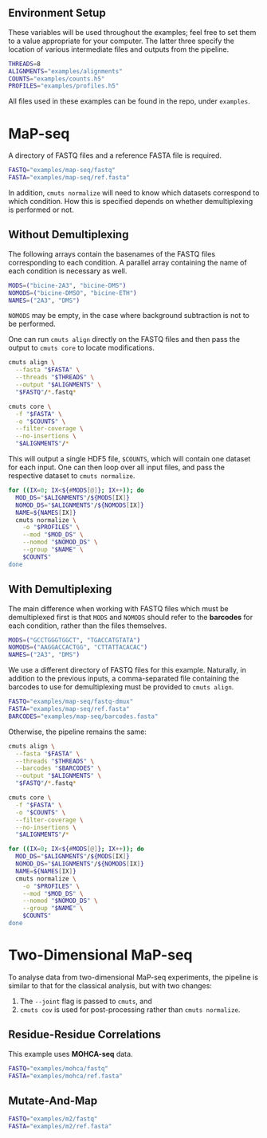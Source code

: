 
## Environment Setup

These variables will be used throughout the examples; feel free to set them to a value appropriate for your computer. The latter three specify the location of various intermediate files and outputs from the pipeline.

```bash
THREADS=8
ALIGNMENTS="examples/alignments"
COUNTS="examples/counts.h5"
PROFILES="examples/profiles.h5"
```

All files used in these examples can be found in the repo, under `examples`.

# MaP-seq

A directory of FASTQ files and a reference FASTA file is required.

```bash
FASTQ="examples/map-seq/fastq"
FASTA="examples/map-seq/ref.fasta"
```

In addition, `cmuts normalize` will need to know which datasets correspond to which condition. How this is specified depends on whether demultiplexing is performed or not.

## Without Demultiplexing

The following arrays contain the basenames of the FASTQ files corresponding to each condition. A parallel array containing the name of each condition is necessary as well.

```bash
MODS=("bicine-2A3", "bicine-DMS")
NOMODS=("bicine-DMSO", "bicine-ETH")
NAMES=("2A3", "DMS")
```

`NOMODS` may be empty, in the case where background subtraction is not to be performed.


One can run `cmuts align` directly on the FASTQ files and then pass the output to `cmuts core` to locate modifications.

```bash
cmuts align \
  --fasta "$FASTA" \
  --threads "$THREADS" \
  --output "$ALIGNMENTS" \
  "$FASTQ"/*.fastq*

cmuts core \
  -f "$FASTA" \
  -o "$COUNTS" \
  --filter-coverage \
  --no-insertions \
  "$ALIGNMENTS"/*
```

This will output a single HDF5 file, `$COUNTS`, which will contain one dataset for each input. One can then loop over all input files, and pass the respective dataset to `cmuts normalize`.

```bash
for ((IX=0; IX<${#MODS[@]}; IX++)); do
  MOD_DS="$ALIGNMENTS"/${MODS[IX]}
  NOMOD_DS="$ALIGNMENTS"/${NOMODS[IX]}
  NAME=${NAMES[IX]}
  cmuts normalize \
    -o "$PROFILES" \
    --mod "$MOD_DS" \
    --nomod "$NOMOD_DS" \
    --group "$NAME" \
    $COUNTS"
done
```

## With Demultiplexing

The main difference when working with FASTQ files which must be demultiplexed first is that `MODS` and `NOMODS` should refer to the **barcodes** for each condition, rather than the files themselves.

```bash
MODS=("GCCTGGGTGGCT", "TGACCATGTATA")
NOMODS=("AAGGACCACTGG", "CTTATTACACAC")
NAMES=("2A3", "DMS")
```

We use a different directory of FASTQ files for this example. Naturally, in addition to the previous inputs, a comma-separated file containing the barcodes to use for demultiplexing must be provided to `cmuts align`.

```bash
FASTQ="examples/map-seq/fastq-dmux"
FASTA="examples/map-seq/ref.fasta"
BARCODES="examples/map-seq/barcodes.fasta"
```

Otherwise, the pipeline remains the same:

```bash
cmuts align \
  --fasta "$FASTA" \
  --threads "$THREADS" \
  --barcodes "$BARCODES" \
  --output "$ALIGNMENTS" \
  "$FASTQ"/*.fastq*

cmuts core \
  -f "$FASTA" \
  -o "$COUNTS" \
  --filter-coverage \
  --no-insertions \
  "$ALIGNMENTS"/*

for ((IX=0; IX<${#MODS[@]}; IX++)); do
  MOD_DS="$ALIGNMENTS"/${MODS[IX]}
  NOMOD_DS="$ALIGNMENTS"/${NOMODS[IX]}
  NAME=${NAMES[IX]}
  cmuts normalize \
    -o "$PROFILES" \
    --mod "$MOD_DS" \
    --nomod "$NOMOD_DS" \
    --group "$NAME" \
    $COUNTS"
done
```

# Two-Dimensional MaP-seq

To analyse data from two-dimensional MaP-seq experiments, the pipeline is similar to that for the classical analysis, but with two changes:

  1. The `--joint` flag is passed to `cmuts`, and
  2. `cmuts cov` is used for post-processing rather than `cmuts normalize`.

## Residue-Residue Correlations

This example uses **MOHCA-seq** data.

```bash
FASTQ="examples/mohca/fastq"
FASTA="examples/mohca/ref.fasta"
```

## Mutate-And-Map

```bash
FASTQ="examples/m2/fastq"
FASTA="examples/m2/ref.fasta"
```

